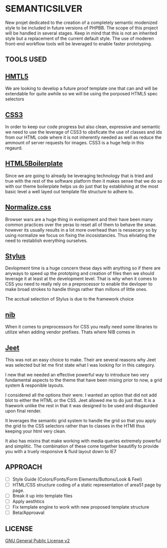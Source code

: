 # SEMANTICSILVER

New projet dedicated to the creation of a completely semantic modenized style to be included in future versions of PHPBB. The scope of this project will be handled in several stages. Keep in mind that this is not an inherited style but a replacement of the current default style. The use of moderen front-end workflow tools will be leveraged to enable faster prototyping.

## TOOLS USED

[HMTL5](http://www.w3.org/html/logo/ "HTML5")
---------------------------------------------
We are looking to develop a future proof template one that can and will be extendable for quite awhile so we will be using the porposed HTML5 spec selectors

[CSS3](http://www.w3.org/Style/CSS/ "CSS3")
---------------------------------------------
In order to keep our code progress but also clean, expressive and semantic we need to use the leverage of CSS3 to obsficate the use of classes and ids from our HTML code where it is not inherently needed as well as reduce the ammount of server requests for images. CSS3 is a huge help in this regaurd.

[HTML5Boilerplate](http://html5boilerplate.com/ "HMTL5Boilerplate")
---------------------------------------------------------------------
Since we are going to already be leveraging technology that is tried and true with the rest of the software platform then it makes sense that we do so with our theme boilerplate helps us do just that by establishing at the most basic level a well layed out template file structure to adhere to.

[Normalize.css](http://necolas.github.io/normalize.css/ "Normalize.css")
------------------------------------------------------------------------
Browser wars are a huge thing in evelopment and their have been many common practices over the yeras to reset all of them to behave the smae. however its usually results in a lot more overhead than is nessecary so by using normalize we focus on fixing the incosistancies. Thus eliviating the need to restablish everything ourselves.

[Stylus](http://learnboost.github.io/stylus/ "Stylus")
------------------------------------------------------
Devlopment time is a huge concern these days with anything so if there are anyways to speed up the prototping and creation of files then we should leverage it at least at the development level. That is why when it comes to CSS you need to really rely on a preprocessor to enable the devloper to make broad strokes to handle things rather than millons of little ones.

The acctual selection of Stylus is due to the framework choice

[nib](http://visionmedia.github.io/nib/ "nib")
------------------------------------------------
When it comes to preprocessors for CSS you really need some libraries to utilize when adding vendor prefixes. Thats where NIB comes in

[Jeet](http://jeetframework.com/ "Jeet")
------------------------------------------
This was not an easy choice to make. Their are several reasons why Jeet was selected but let me first state what I was looking for in this category.

I new that we needed an effective powerful way to introduce two very fundamental aspects to the theme that have been mising prior to now, a grid system & responible layouts. 

I considered all the options their were. I wanted an option that did not add blot to either the HTML or the CSS. Jeet allowed me to do just that. It is a fraework unlike the rest in that it was designed to be used and disgaurded upon final render. 

It leverages the semantic grid system to handle the grid so that you apply the grid to the CSS selectors rather than to classes in the HTMl thus keeping your html very clean. 

It also has mixins that make working with media queries extremely powerful and simplitic. The combination of these come together beautifly to provide you with a truely responsive & fluid layout down to IE7

## APPROACH

- [ ] Style Guide (Colors/Fonts/Form Elements/Buttons/Look & Feel)
- [ ] HTML/CSS structure coding of a static representation of area51 page by page.
- [ ] Break it up into template files
- [ ] Apply aesthtics
- [ ] Fix template engine to work with new proposed template structure
- [ ] Beta/Approaval

## LICENSE
[GNU General Public License v2](http://opensource.org/licenses/gpl-2.0.php)